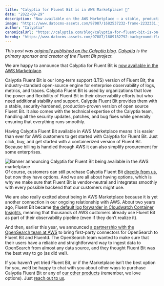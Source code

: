 ```yaml
---
title: "Calyptia for Fluent Bit is in AWS Marketplace! 🎉"
date: "2022-09-29"
description: "Now available on the AWS Marketplace — a stable, production-proven LTS version of Fluent Bit backed by the technical expertise of Calyptia, the creators of Fluent Bit"
image: "https://www.datocms-assets.com/97087/1682537232-frame-2232331.jpg?auto=format&fit=max&w=1200"
author: "Calyptia"
canonicalUrl: "https://calyptia.com/blog/calyptia-for-fluent-bit-is-on-aws-marketplace"
herobg: "https://www.datocms-assets.com/97087/1689182792-background-fluent-bit.png"
---
```

*This post was [originally published on the Calyptia blog](https://calyptia.com/blog/calyptia-for-fluent-bit-is-on-aws-marketplace). [Calyptia](https://calyptia.com) is the primary sponsor and creator of the Fluent Bit project.*

We are happy to announce that Calyptia for Fluent Bit is [now available in the AWS Marketplace](https://aws.amazon.com/marketplace/pp/prodview-z2en74bwhkfug).

Calyptia Fluent Bit is our long-term support (LTS) version of Fluent Bit, the industry-standard open-source engine for enterprise observability of logs, metrics, and traces. Calyptia Fluent Bit is used by organizations that love the power and flexibility of Fluent Bit in their observability efforts but who need additional stability and support. Calyptia Fluent Bit provides them with a stable, security-hardened, production-proven version of open source Fluent Bit. It also comes with the technical expertise of the Calyptia team, handling all the security updates, patches, and bug fixes while generally ensuring that everything runs smoothly. 

Having Calyptia Fluent Bit available in AWS Marketplace means it is easier than ever for AWS customers to get started with Calyptia for Fluent Bit. Just click, buy, and get started with a containerized version of Fluent Bit. Because billing is handled through AWS it can also simplify procurement for some enterprises.

![Banner announcing Calyptia for Fluent Bit being available in the AWS marketplace](https://calyptia.com/_next/image?url=https://www.datocms-assets.com/97087/1682097404-qframe-427319783.png&w=3840&q=75)Of course, customers can still purchase Calyptia Fluent Bit [directly from us](https://calyptia.com/contact), but now they have options. And we are all about having options, which is why we make sure that Fluent Bit is vendor-neutral and integrates smoothly with every possible backend that our customers might use. 

We are also really excited about being in AWS Marketplace because it is yet another connection in our ongoing relationship with AWS. About two years ago, Fluent Bit became [the default log forwarder in Cloudwatch Container Insights](https://aws.amazon.com/blogs/containers/fluent-bit-integration-in-cloudwatch-container-insights-for-eks/), meaning that thousands of AWS customers already use Fluent Bit as part of their observability pipeline (even if they don’t realize it).

And then, earlier this year, we announced [a partnership with the OpenSearch team at AWS](https://calyptia.com/blog/calyptia-and-opensearch-partner-to-build-first-party-connectors-to-fluent-bit-and-fluentd) to bring first-party connectors for OpenSearch to Fluent Bit and Fluentd. The OpenSearch team wanted to make sure that their users have a reliable and straightforward way to ingest data to OpenSearch from almost any data source, and they thought Fluent Bit was the best way to go (as did we!).

If you haven’t yet tried Fluent Bit, or if the Marketplace isn’t the best option for you, we’d be happy to chat with you about other ways to purchase Calyptia Fluent Bit or any of [our other products](https://calyptia.com/products/calyptia-core) (remember, we love options). Just [reach out to us](https://calyptia.com/contact).

